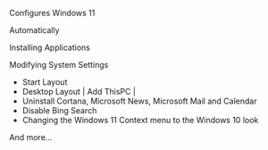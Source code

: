 Configures Windows 11

Automatically

Installing Applications

Modifying System Settings
 - Start Layout
 - Desktop Layout | Add ThisPC | 
 - Uninstall Cortana, Microsoft News, Microsoft Mail and Calendar
 - Disable Bing Search
 - Changing the Windows 11 Context menu to the Windows 10 look

And more...

